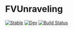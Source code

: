 # FVUnraveling

[![Stable](https://img.shields.io/badge/docs-stable-blue.svg)](https://krugx.github.io/FVUnraveling.jl/stable/)
[![Dev](https://img.shields.io/badge/docs-dev-blue.svg)](https://krugx.github.io/FVUnraveling.jl/dev/)
[![Build Status](https://github.com/krugx/FVUnraveling.jl/actions/workflows/CI.yml/badge.svg?branch=main)](https://github.com/krugx/FVUnraveling.jl/actions/workflows/CI.yml?query=branch%3Amain)
